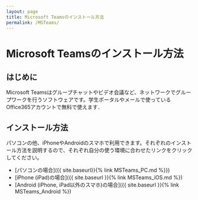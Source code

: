 ```yaml
---
layout: page
title: Microsoft Teamsのインストール方法
permalink: /MSTeams/
---
```


# Microsoft Teamsのインストール方法

## はじめに
Microsoft Teamsはグループチャットやビデオ会議など、ネットワークでグループワークを行うソフトウェアです。学生ポータルやメールで使っているOffice365アカウントで無料で使えます．

## インストール方法
パソコンの他、iPhoneやAndroidのスマホで利用できます。それぞれのインストール方法を説明するので、それぞれ自分の使う環境に合わせたリンクをクリックしてください。
- [パソコンの場合]({{ site.baseurl}}{% link MSTeams_PC.md %}})
- [iPhone (iPad)の場合]({{ site.baseurl }}{% link MSTeams_iOS.md %})
- [Android (iPhone, iPad以外のスマホ)の場合]({{ site.baseurl }}{% link MSTeams_Android %})

